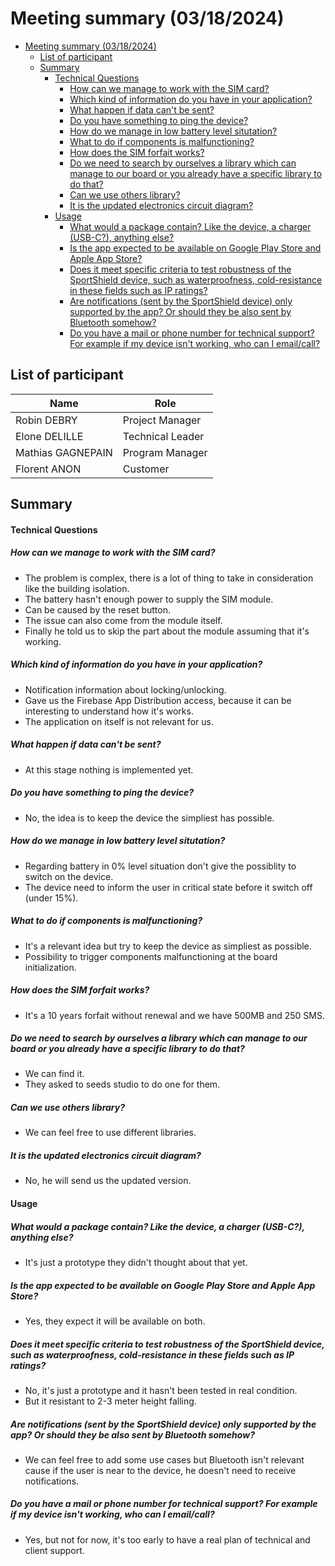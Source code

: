 # Meeting summary (03/18/2024)

- [Meeting summary (03/18/2024)](#meeting-summary-03182024)
  - [List of participant](#list-of-participant)
  - [Summary](#summary)
      - [Technical Questions](#technical-questions)
        - [How can we manage to work with the SIM card?](#how-can-we-manage-to-work-with-the-sim-card)
        - [Which kind of information do you have in your application?](#which-kind-of-information-do-you-have-in-your-application)
        - [What happen if data can't be sent?](#what-happen-if-data-cant-be-sent)
        - [Do you have something to ping the device?](#do-you-have-something-to-ping-the-device)
        - [How do we manage in low battery level situtation?](#how-do-we-manage-in-low-battery-level-situtation)
        - [What to do if components is malfunctioning?](#what-to-do-if-components-is-malfunctioning)
        - [How does the SIM forfait works?](#how-does-the-sim-forfait-works)
        - [Do we need to search by ourselves a library which can manage to our board or you already have a specific library to do that?](#do-we-need-to-search-by-ourselves-a-library-which-can-manage-to-our-board-or-you-already-have-a-specific-library-to-do-that)
        - [Can we use others library?](#can-we-use-others-library)
        - [It is the updated electronics circuit diagram?](#it-is-the-updated-electronics-circuit-diagram)
      - [Usage](#usage)
        - [What would a package contain? Like the device, a charger (USB-C?), anything else?](#what-would-a-package-contain-like-the-device-a-charger-usb-c-anything-else)
        - [Is the app expected to be available on Google Play Store and Apple App Store?](#is-the-app-expected-to-be-available-on-google-play-store-and-apple-app-store)
        - [Does it meet specific criteria to test robustness of the SportShield device, such as waterproofness, cold-resistance in these fields such as IP ratings?](#does-it-meet-specific-criteria-to-test-robustness-of-the-sportshield-device-such-as-waterproofness-cold-resistance-in-these-fields-such-as-ip-ratings)
        - [Are notifications (sent by the SportShield device) only supported by the app? Or should they be also sent by Bluetooth somehow?](#are-notifications-sent-by-the-sportshield-device-only-supported-by-the-app-or-should-they-be-also-sent-by-bluetooth-somehow)
        - [Do you have a mail or phone number for technical support? For example if my device isn't working, who can I email/call?](#do-you-have-a-mail-or-phone-number-for-technical-support-for-example-if-my-device-isnt-working-who-can-i-emailcall)


## List of participant

| Name              | Role             |
| ----------------- | ---------------- |
| Robin DEBRY       | Project Manager  |
| Elone DELILLE     | Technical Leader |
| Mathias GAGNEPAIN | Program Manager  |
| Florent ANON      | Customer         |

## Summary 

#### Technical Questions

##### How can we manage to work with the SIM card?
- The problem is complex, there is a lot of thing to take in consideration like the building isolation.
- The battery hasn't enough power to supply the SIM module.
- Can be caused by the reset button.
- The issue can also come from the module itself.
- Finally he told us to skip the part about the module assuming that it's working.

##### Which kind of information do you have in your application?
- Notification information about locking/unlocking.
- Gave us the Firebase App Distribution access, because it can be interesting to understand how it's works.
- The application on itself is not relevant for us.

##### What happen if data can't be sent? 
- At this stage nothing is implemented yet.

##### Do you have something to ping the device?
- No, the idea is to keep the device the simpliest has possible.

##### How do we manage in low battery level situtation?
- Regarding battery in 0% level situation don't give the possiblity to switch on the device.
- The device need to inform the user in critical state before it switch off (under 15%).

##### What to do if components is malfunctioning?
- It's a relevant idea but try to keep the device as simpliest as possible.
- Possibility to trigger components malfunctioning at the board initialization.

##### How does the SIM forfait works?
- It's a 10 years forfait without renewal and we have 500MB and 250 SMS.

##### Do we need to search by ourselves a library which can manage to our board or you already have a specific library to do that?
- We can find it.
- They asked to seeds studio to do one for them.

##### Can we use others library?
- We can feel free to use different libraries.

##### It is the updated electronics circuit diagram?
- No, he will send us the updated version.

#### Usage

##### What would a package contain? Like the device, a charger (USB-C?), anything else?
- It's just a prototype they didn't thought about that yet.

##### Is the app expected to be available on Google Play Store and Apple App Store?
- Yes, they expect it will be available on both.

##### Does it meet specific criteria to test robustness of the SportShield device, such as waterproofness, cold-resistance in these fields such as IP ratings?
- No, it's just a prototype and it hasn't been tested in real condition.
- But it resistant to 2-3 meter height falling.

##### Are notifications (sent by the SportShield device) only supported by the app? Or should they be also sent by Bluetooth somehow?
- We can feel free to add some use cases but Bluetooth isn't relevant cause if the user is near to the device, he doesn't need to receive notifications.

##### Do you have a mail or phone number for technical support? For example if my device isn't working, who can I email/call?
- Yes, but not for now, it's too early to have a real plan of technical and client support.